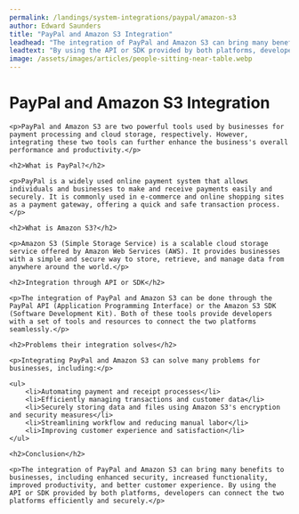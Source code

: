 ```yaml
---
permalink: /landings/system-integrations/paypal/amazon-s3
author: Edward Saunders
title: "PayPal and Amazon S3 Integration"
leadhead: "The integration of PayPal and Amazon S3 can bring many benefits to businesses, including enhanced security, increased functionality, improved productivity, and better customer experience"
leadtext: "By using the API or SDK provided by both platforms, developers can connect the two platforms efficiently and securely."
image: /assets/images/articles/people-sitting-near-table.webp
---
```

<div class="arttext">
	<h1>PayPal and Amazon S3 Integration</h1>

	<p>PayPal and Amazon S3 are two powerful tools used by businesses for payment processing and cloud storage, respectively. However, integrating these two tools can further enhance the business's overall performance and productivity.</p>

	<h2>What is PayPal?</h2>

	<p>PayPal is a widely used online payment system that allows individuals and businesses to make and receive payments easily and securely. It is commonly used in e-commerce and online shopping sites as a payment gateway, offering a quick and safe transaction process.</p>

	<h2>What is Amazon S3?</h2>

	<p>Amazon S3 (Simple Storage Service) is a scalable cloud storage service offered by Amazon Web Services (AWS). It provides businesses with a simple and secure way to store, retrieve, and manage data from anywhere around the world.</p>

	<h2>Integration through API or SDK</h2>

	<p>The integration of PayPal and Amazon S3 can be done through the PayPal API (Application Programming Interface) or the Amazon S3 SDK (Software Development Kit). Both of these tools provide developers with a set of tools and resources to connect the two platforms seamlessly.</p>

	<h2>Problems their integration solves</h2>

	<p>Integrating PayPal and Amazon S3 can solve many problems for businesses, including:</p>

	<ul>
		<li>Automating payment and receipt processes</li>
		<li>Efficiently managing transactions and customer data</li>
		<li>Securely storing data and files using Amazon S3's encryption and security measures</li>
		<li>Streamlining workflow and reducing manual labor</li>
		<li>Improving customer experience and satisfaction</li>
	</ul>

	<h2>Conclusion</h2>

	<p>The integration of PayPal and Amazon S3 can bring many benefits to businesses, including enhanced security, increased functionality, improved productivity, and better customer experience. By using the API or SDK provided by both platforms, developers can connect the two platforms efficiently and securely.</p>

</div>